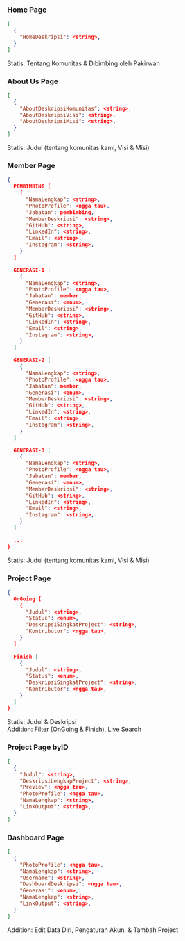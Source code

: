 ### Home Page
```json
[
  {
    "HomeDeskripsi": <string>,
  }
]
```
Statis: Tentang Komunitas & Dibimbing oleh Pakirwan 

### About Us Page
```json
[
  {
    "AboutDeskripsiKomunitas": <string>,
    "AboutDeskripsiVisi": <string>,
    "AboutDeskripsiMisi": <string>,
  }
]
```
Statis: Judul (tentang komunitas kami, Visi & Misi)

### Member Page
```json
{
  PEMBIMBING [
    {
      "NamaLengkap": <string>,
      "PhotoProfile": <ngga tau>,
      "Jabatan": pembimbing,
      "MemberDeskripsi": <string>,
      "GitHub": <string>,
      "LinkedIn": <string>,
      "Email": <string>,
      "Instagram": <string>,
    }
  ]

  GENERASI-1 [
    {
      "NamaLengkap": <string>,
      "PhotoProfile": <ngga tau>,
      "Jabatan": member,
      "Generasi": <enum>,
      "MemberDeskripsi": <string>,
      "GitHub": <string>,
      "LinkedIn": <string>,
      "Email": <string>,
      "Instagram": <string>,
    }
  ]

  GENERASI-2 [
    {
      "NamaLengkap": <string>,
      "PhotoProfile": <ngga tau>,
      "Jabatan": member,
      "Generasi": <enum>,
      "MemberDeskripsi": <string>,
      "GitHub": <string>,
      "LinkedIn": <string>,
      "Email": <string>,
      "Instagram": <string>,
    }
  ]

  GENERASI-3 [
    {
      "NamaLengkap": <string>,
      "PhotoProfile": <ngga tau>,
      "Jabatan": member,
      "Generasi": <enum>,
      "MemberDeskripsi": <string>,
      "GitHub": <string>,
      "LinkedIn": <string>,
      "Email": <string>,
      "Instagram": <string>,
    }
  ]

  ...
}
```
Statis: Judul (tentang komunitas kami, Visi & Misi)

### Project Page
```json
{
  OnGoing [
    {
      "Judul": <string>,
      "Status": <enum>,
      "DeskripsiSingkatProject": <string>,
      "Kontributor": <ngga tau>,
    }
  ]

  Finish [
    {
      "Judul": <string>,
      "Status": <enum>,
      "DeskripsiSingkatProject": <string>,
      "Kontributor": <ngga tau>,
    }
  ]
}
```
Statis: Judul & Deskripsi </br>
Addition: Filter (OnGoing & Finish), Live Search

### Project Page byID
```json
[
  {
    "Judul": <string>,
    "DeskripsiLengkapProject": <string>,
    "Preview": <ngga tau>,
    "PhotoProfile": <ngga tau>,
    "NamaLengkap": <string>,
    "LinkOutput": <string>,
  }
]
```

### Dashboard Page
```json
[
  {
    "PhotoProfile": <ngga tau>,
    "NamaLengkap": <string>,
    "Username": <string>,
    "DashboardDeskripsi": <ngga tau>,
    "Generasi": <enum>,
    "NamaLengkap": <string>,
    "LinkOutput": <string>,
  }
]
```
Addition: Edit Data Diri, Pengaturan Akun, & Tambah Project
